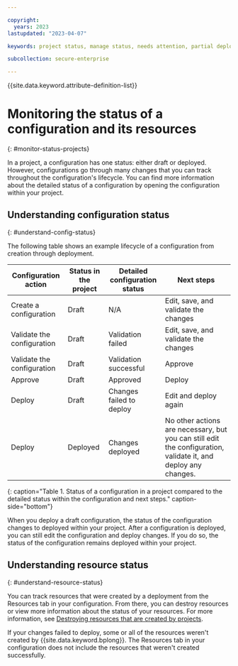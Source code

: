 ```yaml
---

copyright:
  years: 2023
lastupdated: "2023-04-07"

keywords: project status, manage status, needs attention, partial deployment, deploy project, validate project, validate configuration, deploy configuration

subcollection: secure-enterprise

---
```


{{site.data.keyword.attribute-definition-list}}

# Monitoring the status of a configuration and its resources
{: #monitor-status-projects}

In a project, a configuration has one status: either draft or deployed. However, configurations go through many changes that you can track throughout the configuration's lifecycle. You can find more information about the detailed status of a configuration by opening the configuration within your project. 

## Understanding configuration status
{: #understand-config-status}

The following table shows an example lifecycle of a configuration from creation through deployment.

| Configuration action | Status in the project | Detailed configuration status | Next steps |
| -------------- | -------------- | -------------- | -------------- |
| Create a configuration | Draft | N/A | Edit, save, and validate the changes |
| Validate the configuration | Draft | Validation failed | Edit, save, and validate the changes |
| Validate the configuration | Draft | Validation successful | Approve |
| Approve | Draft | Approved | Deploy |
| Deploy | Draft | Changes failed to deploy | Edit and deploy again |
| Deploy | Deployed | Changes deployed | No other actions are necessary, but you can still edit the configuration, validate it, and deploy any changes. |
{: caption="Table 1. Status of a configuration in a project compared to the detailed status within the configuration and next steps." caption-side="bottom"}

When you deploy a draft configuration, the status of the configuration changes to deployed within your project. After a configuration is deployed, you can still edit the configuration and deploy changes. If you do so, the status of the configuration remains deployed within your project.

## Understanding resource status
{: #understand-resource-status}

You can track resources that were created by a deployment from the Resources tab in your configuration. From there, you can destroy resources or view more information about the status of your resources. For more information, see [Destroying resources that are created by projects](/docs/secure-enterprise?topic=secure-enterprise-best-practices-projects#project-resources-destroy).

If your changes failed to deploy, some or all of the resources weren't created by {{site.data.keyword.bplong}}. The Resources tab in your configuration does not include the resources that weren't created successfully.
